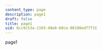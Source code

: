 ```yaml
---
content_type: page
description: page1
draft: false
title: page1
uid: 8cc9c53a-1193-48e8-b0ce-08190ed77f31
---
```

page1